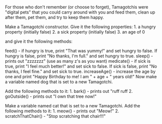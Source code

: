 For those who don't remember (or choose to forget), Tamagotchis were "digital pets" that you could carry around with you and feed them, clean up after them, pet them, and try to keep them happy.

Make a Tamagotchi constructor. Give it the following properties: 1. a hungry property (initially false) 2. a sick property (initially false) 3. an age of 0

and give it the following methods:

feed() - if hungry is true, print "That was yummy!" and set hungry to false. If hungry is false, print "No thanks, I'm full." and set hungry to true. sleep() - prints out "zzzzzzz" (use as many z's as you want) medicate() - if sick is true, print "I feel much better!" and set sick to false. If sick is false, print "No thanks, I feel fine." and set sick to true. increaseAge() - increase the age by one and print "Happy Birthday to me! I am " + age + " years old!" Now make a variable named dog that is set to a new Tamagotchi.

Add the following methods to it: 1. bark() - prints out "ruff ruff 2. goOutside() - prints out "I own that tree now!"

Make a variable named cat that is set to a new Tamagotchi. Add the following methods to it: 1. meow() - prints out "Meow!" 2. scratchThatChair() - "Stop scratching that chair!!!"
